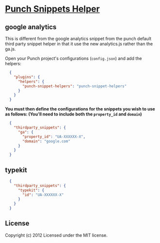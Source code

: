 # [Punch Snippets Helper](https://npmjs.org/package/punch-snippet-helpers)



## google analytics
This is different from the google analytics snippet from the punch default third party snippet helper in that it use the new analytics.js rather than the ga.js.

Open your Punch project's configurations (`config.json`) and add the helpers:

```json
  {
    "plugins": {
      "helpers": {
        "punch-snippet-helpers": "punch-snippet-helpers"
      }
    }
  }
```

__You must then define the configurations for the snippets you wish to use as follows: (You'll need to include both the `property_id` and `domain`)__

```json
  {
    "thirdparty_snippets": {
      "ga": {
        "property_id": "UA-XXXXXX-X",
        "domain": "google.com"
      }
    }
  }
```
## typekit
```json
  {
    "thirdparty_snippets": {
      "typekit": {
        "id": "UA-XXXXXX-X"
      }
    }
  }
```


## License
Copyright (c) 2012
Licensed under the MIT license.
